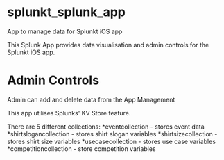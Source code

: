 # splunkt_splunk_app
App to manage data for Splunkt iOS app

This Splunk App provides data visualisation and admin controls for the Splunkt iOS app.

# Admin Controls

Admin can add and delete data from the 
App Management

This app utilises Splunks' KV Store feature.

There are 5 different collections:
*eventcollection - stores event data
*shirtslogancollection - stores shirt slogan variables
*shirtsizecollection - stores shirt size variables
*usecasecollection - stores use case variables
*competitioncollection - store competition variables
